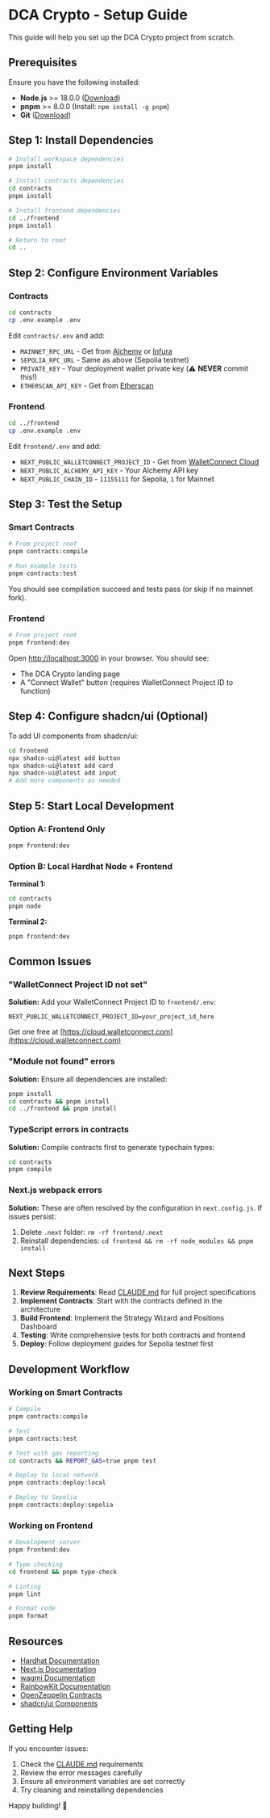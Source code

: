 # DCA Crypto - Setup Guide

This guide will help you set up the DCA Crypto project from scratch.

## Prerequisites

Ensure you have the following installed:

- **Node.js** >= 18.0.0 ([Download](https://nodejs.org/))
- **pnpm** >= 8.0.0 (Install: `npm install -g pnpm`)
- **Git** ([Download](https://git-scm.com/))

## Step 1: Install Dependencies

```bash
# Install workspace dependencies
pnpm install

# Install contracts dependencies
cd contracts
pnpm install

# Install frontend dependencies
cd ../frontend
pnpm install

# Return to root
cd ..
```

## Step 2: Configure Environment Variables

### Contracts

```bash
cd contracts
cp .env.example .env
```

Edit `contracts/.env` and add:

- `MAINNET_RPC_URL` - Get from [Alchemy](https://www.alchemy.com/) or [Infura](https://infura.io/)
- `SEPOLIA_RPC_URL` - Same as above (Sepolia testnet)
- `PRIVATE_KEY` - Your deployment wallet private key (⚠️ **NEVER** commit this!)
- `ETHERSCAN_API_KEY` - Get from [Etherscan](https://etherscan.io/apis)

### Frontend

```bash
cd ../frontend
cp .env.example .env
```

Edit `frontend/.env` and add:

- `NEXT_PUBLIC_WALLETCONNECT_PROJECT_ID` - Get from [WalletConnect Cloud](https://cloud.walletconnect.com/)
- `NEXT_PUBLIC_ALCHEMY_API_KEY` - Your Alchemy API key
- `NEXT_PUBLIC_CHAIN_ID` - `11155111` for Sepolia, `1` for Mainnet

## Step 3: Test the Setup

### Smart Contracts

```bash
# From project root
pnpm contracts:compile

# Run example tests
pnpm contracts:test
```

You should see compilation succeed and tests pass (or skip if no mainnet fork).

### Frontend

```bash
# From project root
pnpm frontend:dev
```

Open [http://localhost:3000](http://localhost:3000) in your browser. You should see:
- The DCA Crypto landing page
- A "Connect Wallet" button (requires WalletConnect Project ID to function)

## Step 4: Configure shadcn/ui (Optional)

To add UI components from shadcn/ui:

```bash
cd frontend
npx shadcn-ui@latest add button
npx shadcn-ui@latest add card
npx shadcn-ui@latest add input
# Add more components as needed
```

## Step 5: Start Local Development

### Option A: Frontend Only

```bash
pnpm frontend:dev
```

### Option B: Local Hardhat Node + Frontend

**Terminal 1:**
```bash
cd contracts
pnpm node
```

**Terminal 2:**
```bash
pnpm frontend:dev
```

## Common Issues

### "WalletConnect Project ID not set"

**Solution:** Add your WalletConnect Project ID to `frontend/.env`:
```env
NEXT_PUBLIC_WALLETCONNECT_PROJECT_ID=your_project_id_here
```
Get one free at [https://cloud.walletconnect.com](https://cloud.walletconnect.com)

### "Module not found" errors

**Solution:** Ensure all dependencies are installed:
```bash
pnpm install
cd contracts && pnpm install
cd ../frontend && pnpm install
```

### TypeScript errors in contracts

**Solution:** Compile contracts first to generate typechain types:
```bash
cd contracts
pnpm compile
```

### Next.js webpack errors

**Solution:** These are often resolved by the configuration in `next.config.js`. If issues persist:
1. Delete `.next` folder: `rm -rf frontend/.next`
2. Reinstall dependencies: `cd frontend && rm -rf node_modules && pnpm install`

## Next Steps

1. **Review Requirements**: Read [CLAUDE.md](./CLAUDE.md) for full project specifications
2. **Implement Contracts**: Start with the contracts defined in the architecture
3. **Build Frontend**: Implement the Strategy Wizard and Positions Dashboard
4. **Testing**: Write comprehensive tests for both contracts and frontend
5. **Deploy**: Follow deployment guides for Sepolia testnet first

## Development Workflow

### Working on Smart Contracts

```bash
# Compile
pnpm contracts:compile

# Test
pnpm contracts:test

# Test with gas reporting
cd contracts && REPORT_GAS=true pnpm test

# Deploy to local network
pnpm contracts:deploy:local

# Deploy to Sepolia
pnpm contracts:deploy:sepolia
```

### Working on Frontend

```bash
# Development server
pnpm frontend:dev

# Type checking
cd frontend && pnpm type-check

# Linting
pnpm lint

# Format code
pnpm format
```

## Resources

- [Hardhat Documentation](https://hardhat.org/docs)
- [Next.js Documentation](https://nextjs.org/docs)
- [wagmi Documentation](https://wagmi.sh/)
- [RainbowKit Documentation](https://www.rainbowkit.com/docs/introduction)
- [OpenZeppelin Contracts](https://docs.openzeppelin.com/contracts)
- [shadcn/ui Components](https://ui.shadcn.com/)

## Getting Help

If you encounter issues:

1. Check the [CLAUDE.md](./CLAUDE.md) requirements
2. Review the error messages carefully
3. Ensure all environment variables are set correctly
4. Try cleaning and reinstalling dependencies

Happy building! 🚀
